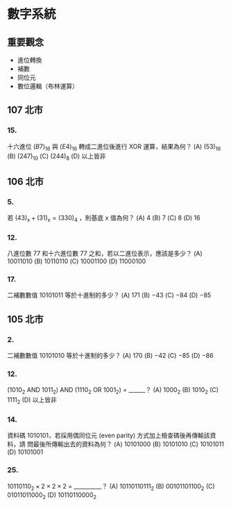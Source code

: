 數字系統
===

## 重要觀念
- 進位轉換
- 補數
- 同位元
- 數位邏輯（布林運算）

## 107 北市
### 15.
十六進位 $(B7)_{16}$ 與 $(E4)_{16}$ 轉成二進位後進行 XOR 運算，結果為何？
(A) $(53)_{16}$
(B) $(247)_{10}$
(C) $(244)_{8}$
(D) 以上皆非

## 106 北市
### 5.
若 $(43)_{\mathrm{x}}+(31)_{\mathrm{x}}=(330)_{4}$ ，則基底 x 值為何？
(A) $4$
(B) $7$
(C) $8$
(D) $16$

### 12.
八進位數 $77$ 和十六進位數 $77$ 之和，若以二進位表示，應該是多少？
(A) $10011010$
(B) $10110110$
(C) $10001100$
(D) $11000100$

### 17.
二補數數值 $10101011$ 等於十進制的多少？
(A) $171$
(B) $-43$
(C) $-84$
(D) $-85$

## 105 北市
### 2.
二補數數值 $10101010$ 等於十進制的多少？
(A) $170$
(B) $-42$
(C) $-85$
(D) $-86$

### 12.
($1010_{2}$ AND $1011_{2}$) AND ($1110_{2}$ OR $1001_{2}$) = ______？
(A) $1000_{2}$
(B) $1010_{2}$
(C) $1111_{2}$
(D) 以上皆非

### 14.
資料碼 $1010101$，若採用偶同位元 (even parity) 方式加上檢查碼後再傳輸該資料，請 問最後所傳輸出去的資料為何？
(A) $10101000$
(B) $10101010$
(C) $10101011$
(D) $10101001$

### 25.
$10110110_{2} \times 2 \times 2 \times 2$ = __________？
(A) $10110110111_{2}$
(B) $00101101100_{2}$
(C) $01011011000_{2}$
(D) $10110110000_{2}$